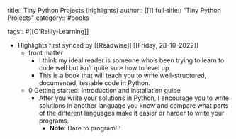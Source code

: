 title:: Tiny Python Projects (highlights)
author:: [[]]
full-title:: "Tiny Python Projects"
category:: #books

tags:: #[[O'Reilly-Learning]]

- Highlights first synced by [[Readwise]] [[Friday, 28-10-2022]]
	- front matter
		- I think my ideal reader is someone who’s been trying to learn to code well but isn’t quite sure how to level up.
		- This is a book that will teach you to write well-structured, documented, testable code in Python.
	- 0 Getting started: Introduction and installation guide
		- After you write your solutions in Python, I encourage you to write solutions in another language you know and compare what parts of the different languages make it easier or harder to write your programs.
			- **Note**: Dare to program!!!